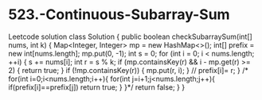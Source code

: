 # 523.-Continuous-Subarray-Sum
Leetcode solution
class Solution {
    public boolean checkSubarraySum(int[] nums, int k) {
        Map<Integer, Integer> mp = new HashMap<>();
        int[] prefix = new int[nums.length];
        mp.put(0, -1);
        int s = 0;
        for (int i = 0; i < nums.length; ++i) {
            s += nums[i];
            int r = s % k;
            if (mp.containsKey(r) && i - mp.get(r) >= 2) {
                return true;
            }
            if (!mp.containsKey(r)) {
                mp.put(r, i);
            }
           // prefix[i]= r;
        }
        /* for(int i=0;i<nums.length;i++){
             for(int j=i+1;j<nums.length;j++){
                 if(prefix[i]==prefix[j])
                     return true;
             }
         }*/
        return false;
    }
}
